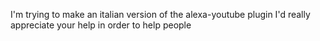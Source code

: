 I'm trying to make an italian version of the alexa-youtube plugin I'd really appreciate your help in order to help people 
